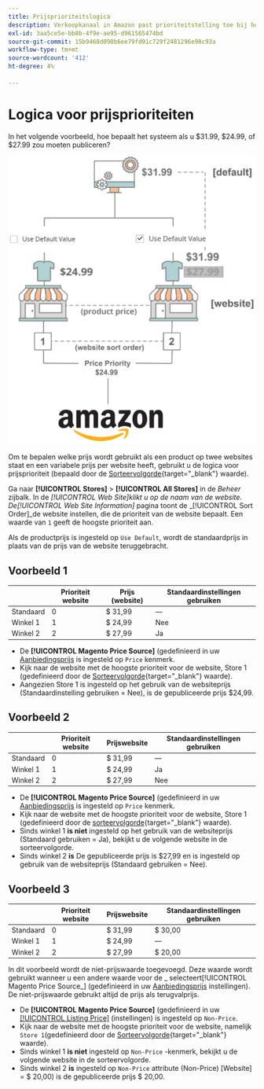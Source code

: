 ```yaml
---
title: Prijsprioriteitslogica
description: Verkoopkanaal in Amazon past prioriteitstelling toe bij het bepalen van de gepubliceerde prijs voor een Amazon-aanbieding.
exl-id: 3aa5ce5e-bb8b-4f9e-ae95-d961565474bd
source-git-commit: 15b9468d090b6ee79fd91c729f2481296e98c93a
workflow-type: tm+mt
source-wordcount: '412'
ht-degree: 4%

---
```


# Logica voor prijsprioriteiten

In het volgende voorbeeld, hoe bepaalt het systeem als u $31.99, $24.99, of $27.99 zou moeten publiceren?

![Omvang van de handelsprijs](assets/amazon-price-scope.png)

Om te bepalen welke prijs wordt gebruikt als een product op twee websites staat en een variabele prijs per website heeft, gebruikt u de logica voor prijsprioriteit (bepaald door de [Sorteervolgorde](https://docs.magento.com/user-guide/stores/stores-all-create-view.html){target=&quot;_blank&quot;} waarde).

Ga naar **[!UICONTROL Stores]** > **[!UICONTROL All Stores]** in de _Beheer_ zijbalk. In de _[!UICONTROL Web Site]_klikt u op de naam van de website. De_[!UICONTROL Web Site Information]_ pagina toont de _[!UICONTROL Sort Order]_de website instellen, die de prioriteit van de website bepaalt. Een waarde van `1` geeft de hoogste prioriteit aan.

Als de productprijs is ingesteld op `Use Default`, wordt de standaardprijs in plaats van de prijs van de website teruggebracht.

## Voorbeeld 1

|  | Prioriteit website | Prijs (website) | Standaardinstellingen gebruiken |
|---|---|---|---|
| Standaard | 0 | $ 31,99 | — |
| Winkel 1 | 1 | $ 24,99 | Nee |
| Winkel 2 | 2 | $ 27,99 | Ja |

- De **[!UICONTROL Magento Price Source]** (gedefinieerd in uw [Aanbiedingsprijs](./listing-price.md) is ingesteld op `Price` kenmerk.
- Kijk naar de website met de hoogste prioriteit voor de website, Store 1 (gedefinieerd door de [Sorteervolgorde](https://docs.magento.com/user-guide/stores/stores-all-create-view.html){target=&quot;_blank&quot;} waarde).
- Aangezien Store 1 is ingesteld op het gebruik van de websiteprijs (Standaardinstelling gebruiken = Nee), is de gepubliceerde prijs $24,99.

## Voorbeeld 2

|  | Prioriteit website | Prijswebsite | Standaardinstellingen gebruiken |
|---|---|---|---|
| Standaard | 0 | $ 31,99 | — |
| Winkel 1 | 1 | $ 24,99 | Ja |
| Winkel 2 | 2 | $ 27,99 | Nee |

- De **[!UICONTROL Magento Price Source]** (gedefinieerd in uw [Aanbiedingsprijs](./listing-price.md) is ingesteld op `Price` kenmerk.
- Kijk naar de website met de hoogste prioriteit voor de website, Store 1 (gedefinieerd door de [sorteervolgorde](https://docs.magento.com/user-guide/stores/stores-all-create-view.html){target=&quot;_blank&quot;} waarde).
- Sinds winkel 1 **is niet** ingesteld op het gebruik van de websiteprijs (Standaard gebruiken = Ja), bekijkt u de volgende website in de sorteervolgorde.
- Sinds winkel 2 **is** De gepubliceerde prijs is $27,99 en is ingesteld op gebruik van de websiteprijs (Standaard gebruiken = Nee).

## Voorbeeld 3

|  | Prioriteit website | Prijswebsite | Standaardinstellingen gebruiken |
|---|---|---|---|
| Standaard | 0 | $ 31,99 | $ 30,00 |
| Winkel 1 | 1 | $ 24,99 | — |
| Winkel 2 | 2 | $ 27,99 | $ 20,00 |

In dit voorbeeld wordt de niet-prijswaarde toegevoegd. Deze waarde wordt gebruikt wanneer u een andere waarde voor de _ selecteert[!UICONTROL Magento Price Source_] (gedefinieerd in uw [Aanbiedingsprijs](./listing-price.md) instellingen). De niet-prijswaarde gebruikt altijd de prijs als terugvalprijs.

- De **[!UICONTROL Magento Price Source]** (gedefinieerd in uw [[!UICONTROL Listing Price]](./listing-price.md) (instellingen) is ingesteld op `Non-Price`.
- Kijk naar de website met de hoogste prioriteit voor de website, namelijk `Store 1`(gedefinieerd door de [Sorteervolgorde](https://docs.magento.com/user-guide/stores/stores-all-create-view.html){target=&quot;_blank&quot;} waarde).
- Sinds winkel 1 **is niet** ingesteld op `Non-Price` -kenmerk, bekijkt u de volgende website in de sorteervolgorde.
- Sinds winkel 2 **is** ingesteld op `Non-Price` attribute (Non-Price) [Website] = $ 20,00) is de gepubliceerde prijs $ 20,00.
